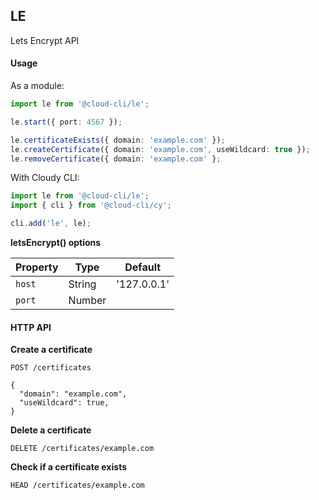 ## LE

Lets Encrypt API

#### Usage

As a module:

```ts
import le from '@cloud-cli/le';

le.start({ port: 4567 });

le.certificateExists({ domain: 'example.com' });
le.createCertificate({ domain: 'example.com', useWildcard: true });
le.removeCertificate({ domain: 'example.com' };

```

With Cloudy CLI:

```ts
import le from '@cloud-cli/le';
import { cli } from '@cloud-cli/cy';

cli.add('le', le);
```

**letsEncrypt() options**

| Property | Type   | Default     |
| -------- | ------ | ----------- |
| `host`   | String | '127.0.0.1' |
| `port`   | Number |             |

#### HTTP API

**Create a certificate**

```
POST /certificates

{
  "domain": "example.com",
  "useWildcard": true,
}

```

**Delete a certificate**

```
DELETE /certificates/example.com
```

**Check if a certificate exists**

```
HEAD /certificates/example.com
```
